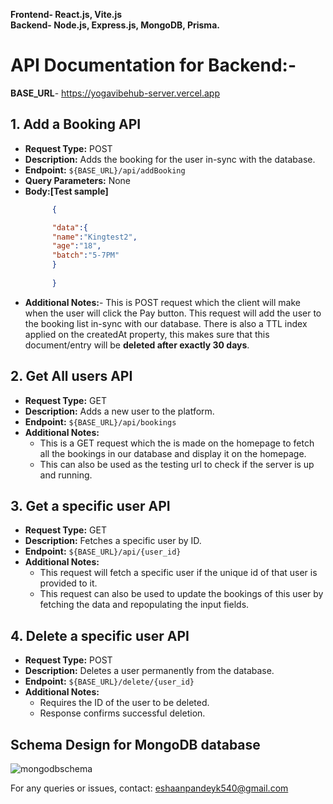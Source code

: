 **Frontend- React.js, Vite.js** <br>
**Backend- Node.js, Express.js, MongoDB, Prisma.**

# API Documentation for Backend:-

**BASE_URL**- https://yogavibehub-server.vercel.app
## 1. Add a Booking API
- **Request Type:** POST
- **Description:** Adds the booking for the user in-sync with the database.
- **Endpoint:** `${BASE_URL}/api/addBooking`
- **Query Parameters:** None
- **Body:[Test sample]**
  ```json
        {
  
        "data":{
        "name":"Kingtest2",
        "age":"18",
        "batch":"5-7PM"
        }
    
        }
  ```
- **Additional Notes:**- This is POST request which the client will make when the user will click the Pay button. This request will add the user to the booking list in-sync with our database. There is also a TTL index applied on the createdAt property, this makes sure that this document/entry will be **deleted after exactly 30 days**.

## 2. Get All users API
- **Request Type:** GET
- **Description:** Adds a new user to the platform.
- **Endpoint:** `${BASE_URL}/api/bookings`
- **Additional Notes:**
  - This is a GET request which the is made on the homepage to fetch all the bookings in our database and display it on the homepage.     
  - This can also be used as the testing url to check if the server is up and running.

## 3. Get a specific user API
- **Request Type:** GET
- **Description:** Fetches a specific user by ID.
- **Endpoint:** `${BASE_URL}/api/{user_id}`
- **Additional Notes:**
  - This request will fetch a specific user if the unique id of that user is provided to it.
  - This request can also be used to update the bookings of this user by fetching the data and repopulating the input fields.

## 4. Delete a specific user API
- **Request Type:** POST
- **Description:** Deletes a user permanently from the database.
- **Endpoint:** `${BASE_URL}/delete/{user_id}`
- **Additional Notes:**
  - Requires the ID of the user to be deleted.
  - Response confirms successful deletion.
 
## Schema Design for MongoDB database
![mongodbschema](https://github.com/eshaan446/yogavibehub/assets/84571751/cbea2ffd-c339-496e-b3b7-8c8509da5554)


For any queries or issues, contact: eshaanpandeyk540@gmail.com
